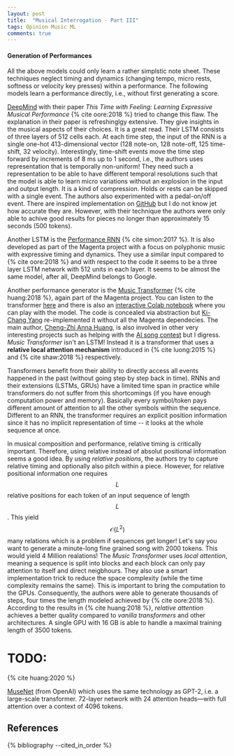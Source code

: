 ```yaml
---
layout: post
title:  "Musical Interrogation - Part III"
tags: Opinion Music ML 
comments: true
---
```


#### Generation of Performances

All the above models could only learn a rather simplstic note sheet.
These techniques neglect timing and dynamics (changing tempo, micro rests, softness or velocity key presses) within a performance.
The following models learn a performance directly, i.e., without first generating a score.

[DeepMind](https://www.deepmind.com/) with their paper *This Time with Feeling: Learning Expressive Musical Performance* {% cite oore:2018 %} tried to change this flaw.
The explanation in their paper is refreshinglgy extensive.
They give insights in the musical aspects of their choices.
It is a great read.
Their LSTM consists of three layers of 512 cells each.
At each time step, the input of the RNN is a single one-hot 413-dimensional vector (128 note-on, 128 note-off, 125 time-shift, 32 velocity).
Interestingly, time-shift events move the time step forward by increments of 8 ms up to 1 second, i.e., the authors uses representation that is temporally non-uniform!
They need such a representation to be able to have different temporal resolutions such that the model is able to learn micro variations without an explosion in the input and output length.
It is a kind of compression.
Holds or rests can be skipped with a single event.
The authors also experimented with a pedal-on/off event.
There are inspired implementation on [GitHub](https://github.com/igor4149/Sonia) but I do not know jet how accurate they are.
However, with their technique the authors were only able to achive good results for pieces no longer than approximately 15 seconds (500 tokens).

Another LSTM is the [Performance RNN](https://github.com/magenta/magenta/tree/main/magenta/models/performance_rnn) {% cite simon:2017 %}.
It is  also developed as part of the Magenta project with a focus on polyphonic music with expressive timing and dynamics.
They use a similar input compared to {% cite oore:2018 %} and with respect to the code it seems to be a three layer LSTM network with 512 units in each layer.
It seems to be almost the same model, after all, DeepMind belongs to Google.

Another performance generator is the [Music Transformer](https://github.com/magenta/magenta/blob/main/magenta/models/score2perf/README.md) {% cite huang:2018 %}, again part of the Magenta project.
You can listen to the transformer [here](https://magenta.github.io/listen-to-transformer/#a1_83641.mid) and there is also an [interactive Colab notebook](https://colab.research.google.com/notebooks/magenta/piano_transformer/piano_transformer.ipynb) where you can play with the model.
The code is concealed via abstraction but [Ki-Chang Yang](https://github.com/jason9693/MusicTransformer-tensorflow2.0) re-implemented it without all the Magenta dependecies.
The main author, [Cheng-Zhi Anna Huang](https://czhuang.github.io/), is also involved in other very interesting projects such as helping with the [AI song contest](https://www.aisongcontest.com/) but I digress.
*Music Transformer* isn't an LSTM!
Instead it is a transformer that uses a **relative local attention mechanism** introduced in {% cite luong:2015 %} and {% cite shaw:2018 %} respectively.

Transformers benefit from their ability to directly access all events happened in the past (without going step by step back in time).
RNNs and their extensions (LSTMs, GRUs) have a limited time span in practice while transformers do not suffer from this shortcomings (if you have enough computation power and memory).
Basically every symbol/token pays different amount of attention to all the other symbols within the sequence.
Different to an RNN, the transformer requires an explicit position information since it has no implicit representation of time -- it looks at the whole sequence at once.

In musical composition and performance, relative timing is critically important.
Therefore, using relative instead of absolut positional information seems a good idea.
By using *relative positions*, the authors try to capture relative timing and optionally also pitch within a piece.
However, for relative positional information one requires $$L$$ relative positions for each token of an input sequence of length $$L$$.
This yield $$\mathcal{O}(L^2)$$ many relations which is a problem if sequences get longer!
Let's say you want to generate a minute-long fine grained song with 2000 tokens.
This would yield 4 Million realations!
The *Music Transformer* uses *local attention*, meaning a sequence is split into blocks and each block can only pay attention to itself and direct neigbhours.
They also use a smart implementation trick to reduce the space complexity (while the time complexity remains the same).
This is important to bring the computation to the GPUs.
Consequently, the authors were able to generate thousands of steps, four times the length modeled achieved by {% cite oore:2018 %}.
According to the results in {% cite huang:2018 %}, *relative attention* achieves a better quality compared to *vanilla transformers* and other architectures.
A single GPU with 16 GB is able to handle a maximal training length of 3500 tokens.

# TODO:

{% cite huang:2020 %}

[MuseNet](https://openai.com/research/musenet) (from OpenAI) which uses the same technology as GPT-2, i.e. a large-scale transformer.
72-layer network with 24 attention heads—with full attention over a context of 4096 tokens.

## References

{% bibliography --cited_in_order %}